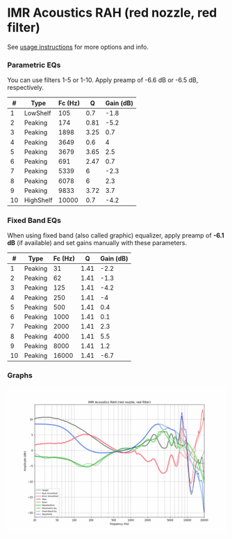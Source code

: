 # IMR Acoustics RAH (red nozzle, red filter)
See [usage instructions](https://github.com/jaakkopasanen/AutoEq#usage) for more options and info.

### Parametric EQs
You can use filters 1-5 or 1-10. Apply preamp of -6.6 dB or -6.5 dB, respectively.

|   # | Type      |   Fc (Hz) |    Q |   Gain (dB) |
|-----|-----------|-----------|------|-------------|
|   1 | LowShelf  |       105 | 0.7  |        -1.8 |
|   2 | Peaking   |       174 | 0.81 |        -5.2 |
|   3 | Peaking   |      1898 | 3.25 |         0.7 |
|   4 | Peaking   |      3649 | 0.6  |         4   |
|   5 | Peaking   |      3679 | 3.65 |         2.5 |
|   6 | Peaking   |       691 | 2.47 |         0.7 |
|   7 | Peaking   |      5339 | 6    |        -2.3 |
|   8 | Peaking   |      6078 | 6    |         2.3 |
|   9 | Peaking   |      9833 | 3.72 |         3.7 |
|  10 | HighShelf |     10000 | 0.7  |        -4.2 |

### Fixed Band EQs
When using fixed band (also called graphic) equalizer, apply preamp of **-6.1 dB** (if available) and set gains manually with these parameters.

|   # | Type    |   Fc (Hz) |    Q |   Gain (dB) |
|-----|---------|-----------|------|-------------|
|   1 | Peaking |        31 | 1.41 |        -2.2 |
|   2 | Peaking |        62 | 1.41 |        -1.3 |
|   3 | Peaking |       125 | 1.41 |        -4.2 |
|   4 | Peaking |       250 | 1.41 |        -4   |
|   5 | Peaking |       500 | 1.41 |         0.4 |
|   6 | Peaking |      1000 | 1.41 |         0.1 |
|   7 | Peaking |      2000 | 1.41 |         2.3 |
|   8 | Peaking |      4000 | 1.41 |         5.5 |
|   9 | Peaking |      8000 | 1.41 |         1.2 |
|  10 | Peaking |     16000 | 1.41 |        -6.7 |

### Graphs
![](./IMR%20Acoustics%20RAH%20(red%20nozzle,%20red%20filter).png)
